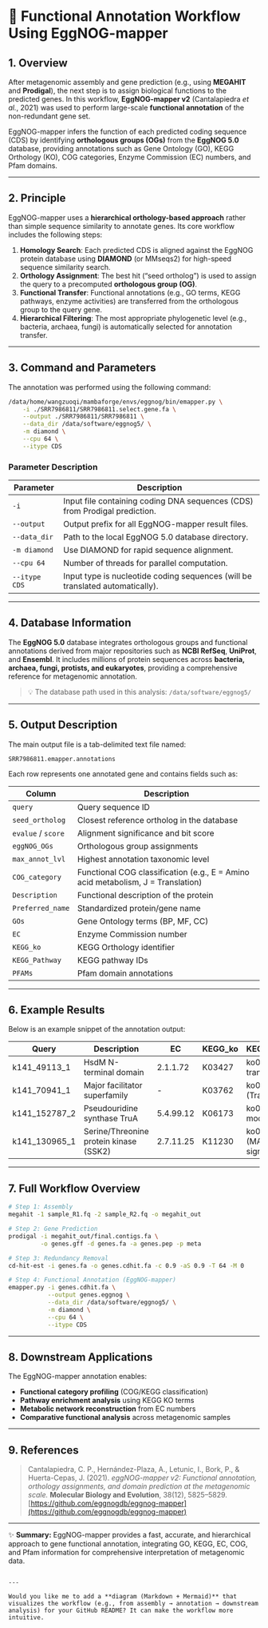 # 🧬 Functional Annotation Workflow Using EggNOG-mapper

## 1. Overview

After metagenomic assembly and gene prediction (e.g., using **MEGAHIT** and **Prodigal**), the next step is to assign biological functions to the predicted genes.
In this workflow, **EggNOG-mapper v2** (Cantalapiedra *et al.*, 2021) was used to perform large-scale **functional annotation** of the non-redundant gene set.

EggNOG-mapper infers the function of each predicted coding sequence (CDS) by identifying **orthologous groups (OGs)** from the **EggNOG 5.0** database, providing annotations such as Gene Ontology (GO), KEGG Orthology (KO), COG categories, Enzyme Commission (EC) numbers, and Pfam domains.

---

## 2. Principle

EggNOG-mapper uses a **hierarchical orthology-based approach** rather than simple sequence similarity to annotate genes.
Its core workflow includes the following steps:

1. **Homology Search**: Each predicted CDS is aligned against the EggNOG protein database using **DIAMOND** (or MMseqs2) for high-speed sequence similarity search.
2. **Orthology Assignment**: The best hit (“seed ortholog”) is used to assign the query to a precomputed **orthologous group (OG)**.
3. **Functional Transfer**: Functional annotations (e.g., GO terms, KEGG pathways, enzyme activities) are transferred from the orthologous group to the query gene.
4. **Hierarchical Filtering**: The most appropriate phylogenetic level (e.g., bacteria, archaea, fungi) is automatically selected for annotation transfer.

---

## 3. Command and Parameters

The annotation was performed using the following command:

```bash
/data/home/wangzuoqi/mambaforge/envs/eggnog/bin/emapper.py \
    -i ./SRR7986811/SRR7986811.select.gene.fa \
    --output ./SRR7986811/SRR7986811 \
    --data_dir /data/software/eggnog5/ \
    -m diamond \
    --cpu 64 \
    --itype CDS
````

### Parameter Description

| Parameter     | Description                                                                   |
| ------------- | ----------------------------------------------------------------------------- |
| `-i`          | Input file containing coding DNA sequences (CDS) from Prodigal prediction.    |
| `--output`    | Output prefix for all EggNOG-mapper result files.                             |
| `--data_dir`  | Path to the local EggNOG 5.0 database directory.                              |
| `-m diamond`  | Use DIAMOND for rapid sequence alignment.                                     |
| `--cpu 64`    | Number of threads for parallel computation.                                   |
| `--itype CDS` | Input type is nucleotide coding sequences (will be translated automatically). |

---

## 4. Database Information

The **EggNOG 5.0** database integrates orthologous groups and functional annotations derived from major repositories such as **NCBI RefSeq**, **UniProt**, and **Ensembl**.
It includes millions of protein sequences across **bacteria, archaea, fungi, protists, and eukaryotes**, providing a comprehensive reference for metagenomic annotation.

> 💡 The database path used in this analysis: `/data/software/eggnog5/`

---

## 5. Output Description

The main output file is a tab-delimited text file named:

```
SRR7986811.emapper.annotations
```

Each row represents one annotated gene and contains fields such as:

| Column             | Description                                                                      |
| ------------------ | -------------------------------------------------------------------------------- |
| `query`            | Query sequence ID                                                                |
| `seed_ortholog`    | Closest reference ortholog in the database                                       |
| `evalue` / `score` | Alignment significance and bit score                                             |
| `eggNOG_OGs`       | Orthologous group assignments                                                    |
| `max_annot_lvl`    | Highest annotation taxonomic level                                               |
| `COG_category`     | Functional COG classification (e.g., E = Amino acid metabolism, J = Translation) |
| `Description`      | Functional description of the protein                                            |
| `Preferred_name`   | Standardized protein/gene name                                                   |
| `GOs`              | Gene Ontology terms (BP, MF, CC)                                                 |
| `EC`               | Enzyme Commission number                                                         |
| `KEGG_ko`          | KEGG Orthology identifier                                                        |
| `KEGG_Pathway`     | KEGG pathway IDs                                                                 |
| `PFAMs`            | Pfam domain annotations                                                          |

---

## 6. Example Results

Below is an example snippet of the annotation output:

| Query           | Description                            | EC        | KEGG\_ko | KEGG\_Pathway               | PFAMs              |
| --------------- | -------------------------------------- | --------- | -------- | --------------------------- | ------------------ |
| k141\_49113\_1  | HsdM N-terminal domain                 | 2.1.1.72  | K03427   | ko02048 (ABC transporters)  | HsdM\_N, N6\_Mtase |
| k141\_70941\_1  | Major facilitator superfamily          | -         | K03762   | ko02000 (Transporters)      | MFS\_1, Sugar\_tr  |
| k141\_152787\_2 | Pseudouridine synthase TruA            | 5.4.99.12 | K06173   | ko03016 (tRNA modification) | PseudoU\_synth\_1  |
| k141\_130965\_1 | Serine/Threonine protein kinase (SSK2) | 2.7.11.25 | K11230   | ko04011 (MAPK signaling)    | Pkinase            |

---

## 7. Full Workflow Overview

```bash
# Step 1: Assembly
megahit -1 sample_R1.fq -2 sample_R2.fq -o megahit_out

# Step 2: Gene Prediction
prodigal -i megahit_out/final.contigs.fa \
         -o genes.gff -d genes.fa -a genes.pep -p meta

# Step 3: Redundancy Removal
cd-hit-est -i genes.fa -o genes.cdhit.fa -c 0.9 -aS 0.9 -T 64 -M 0

# Step 4: Functional Annotation (EggNOG-mapper)
emapper.py -i genes.cdhit.fa \
           --output genes.eggnog \
           --data_dir /data/software/eggnog5/ \
           -m diamond \
           --cpu 64 \
           --itype CDS
```

---

## 8. Downstream Applications

The EggNOG-mapper annotation enables:

* **Functional category profiling** (COG/KEGG classification)
* **Pathway enrichment analysis** using KEGG KO terms
* **Metabolic network reconstruction** from EC numbers
* **Comparative functional analysis** across metagenomic samples

---

## 9. References

> Cantalapiedra, C. P., Hernández-Plaza, A., Letunic, I., Bork, P., & Huerta-Cepas, J. (2021).
> *eggNOG-mapper v2: Functional annotation, orthology assignments, and domain prediction at the metagenomic scale.*
> **Molecular Biology and Evolution**, 38(12), 5825–5829.
> [https://github.com/eggnogdb/eggnog-mapper](https://github.com/eggnogdb/eggnog-mapper)

---

✨ **Summary:**
EggNOG-mapper provides a fast, accurate, and hierarchical approach to gene functional annotation, integrating GO, KEGG, EC, COG, and Pfam information for comprehensive interpretation of metagenomic data.

```

---

Would you like me to add a **diagram (Markdown + Mermaid)** that visualizes the workflow (e.g., from assembly → annotation → downstream analysis) for your GitHub README? It can make the workflow more intuitive.
```
